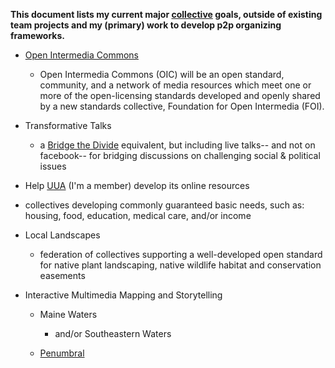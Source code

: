**This document lists my current major [collective](https://github.com/gcassel/Modular-Organizing-Terminology/blob/master/compound-terms/group-agent.md) goals, outside of existing team projects and my (primary) work to develop p2p organizing frameworks.**

* [Open Intermedia Commons](https://docs.google.com/document/d/1RfXaOCg4VBZ2tcKu1tjBPIkabGruSLueH4T4g_8cWTs/edit?usp=sharing)

   * Open Intermedia Commons (OIC) will be an open standard, community, and a network of media resources which meet one or more of the open-licensing standards developed and openly shared by a new standards collective, Foundation for Open Intermedia (FOI).

* Transformative Talks

   * a [Bridge the Divide](https://www.facebook.com/groups/bridgethedivide/) equivalent, but including live talks-- and not on facebook-- for bridging discussions on challenging social & political issues

* Help [UUA](https://www.uua.org/) (I'm a member) develop its online resources

* collectives developing commonly guaranteed basic needs, such as: housing, food, education, medical care, and/or income

* Local Landscapes

   * federation of collectives supporting a well-developed open standard for native plant landscaping, native wildlife habitat and conservation easements
	
* Interactive Multimedia Mapping and Storytelling 
		
   * Maine Waters  
      * and/or Southeastern Waters

   * [Penumbral](https://github.com/gcassel/Models/blob/master/penumbral.md)
